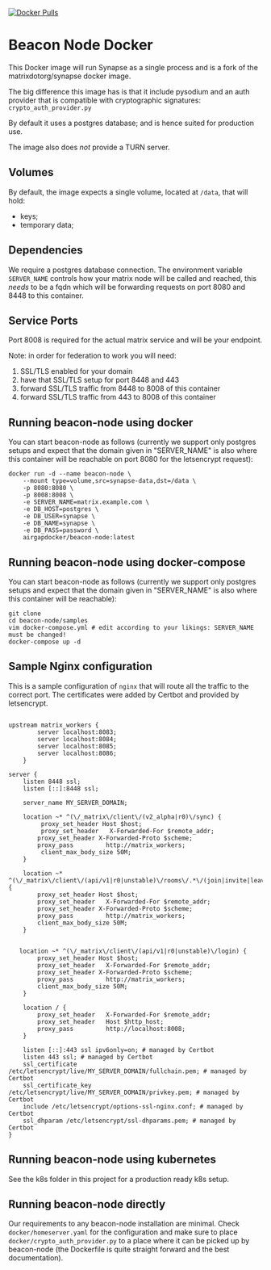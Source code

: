 [![Docker Pulls](https://img.shields.io/docker/pulls/airgapdocker/beacon-node)](https://hub.docker.com/r/airgapdocker/beacon-node)

# Beacon Node Docker

This Docker image will run Synapse as a single process and is a fork of the matrixdotorg/synapse docker image.

The big difference this image has is that it include pysodium and an auth provider that is compatible with cryptographic signatures: `crypto_auth_provider.py`

By default it uses a postgres database; and is hence suited for production use.

The image also does _not_ provide a TURN server.

## Volumes

By default, the image expects a single volume, located at `/data`, that will hold:

- keys;
- temporary data;

## Dependencies

We require a postgres database connection. The environment variable `SERVER_NAME` controls how your matrix node will be called and reached, this _needs_ to be a fqdn which will be forwarding requests on port 8080 and 8448 to this container.

## Service Ports

Port 8008 is required for the actual matrix service and will be your endpoint.

Note: in order for federation to work you will need:

1. SSL/TLS enabled for your domain
2. have that SSL/TLS setup for port 8448 and 443
3. forward SSL/TLS traffic from 8448 to 8008 of this container
4. forward SSL/TLS traffic from 443 to 8008 of this container

## Running beacon-node using docker

You can start beacon-node as follows (currently we support only postgres setups and expect that the domain given in "SERVER_NAME" is also where this container will be reachable on port 8080 for the letsencrypt request):

```
docker run -d --name beacon-node \
    --mount type=volume,src=synapse-data,dst=/data \
    -p 8080:8080 \
    -p 8008:8008 \
    -e SERVER_NAME=matrix.example.com \
    -e DB_HOST=postgres \
    -e DB_USER=synapse \
    -e DB_NAME=synapse \
    -e DB_PASS=password \
    airgapdocker/beacon-node:latest
```

## Running beacon-node using docker-compose

You can start beacon-node as follows (currently we support only postgres setups and expect that the domain given in "SERVER_NAME" is also where this container will be reachable):

```
git clone
cd beacon-node/samples
vim docker-compose.yml # edit according to your likings: SERVER_NAME must be changed!
docker-compose up -d
```

## Sample Nginx configuration

This is a sample configuration of `nginx` that will route all the traffic to the correct port. The certificates were added by Certbot and provided by letsencrypt.

```nginx

upstream matrix_workers {
        server localhost:8083;
        server localhost:8084;
        server localhost:8085;
        server localhost:8086;
    }

server {
    listen 8448 ssl;
    listen [::]:8448 ssl;

    server_name MY_SERVER_DOMAIN;
    
    location ~* ^(\/_matrix\/client\/(v2_alpha|r0)\/sync) {
         proxy_set_header Host $host;
         proxy_set_header   X-Forwarded-For $remote_addr;
        proxy_set_header X-Forwarded-Proto $scheme;                 
        proxy_pass         http://matrix_workers;           
         client_max_body_size 50M;
    }
 
    location ~* ^(\/_matrix\/client\/(api/v1|r0|unstable)\/rooms\/.*\/(join|invite|leave|ban|unban|kick)) {
        proxy_set_header Host $host;
        proxy_set_header   X-Forwarded-For $remote_addr;
        proxy_set_header X-Forwarded-Proto $scheme;                 
        proxy_pass         http://matrix_workers;           
        client_max_body_size 50M;
    }
 
 
   location ~* ^(\/_matrix\/client\/(api/v1|r0|unstable)\/login) {
        proxy_set_header Host $host;
        proxy_set_header   X-Forwarded-For $remote_addr;
        proxy_set_header X-Forwarded-Proto $scheme;                 
        proxy_pass         http://matrix_workers;           
        client_max_body_size 50M;
    }

    location / {
        proxy_set_header   X-Forwarded-For $remote_addr;
        proxy_set_header   Host $http_host;
        proxy_pass         http://localhost:8008;
    }

    listen [::]:443 ssl ipv6only=on; # managed by Certbot
    listen 443 ssl; # managed by Certbot
    ssl_certificate /etc/letsencrypt/live/MY_SERVER_DOMAIN/fullchain.pem; # managed by Certbot
    ssl_certificate_key /etc/letsencrypt/live/MY_SERVER_DOMAIN/privkey.pem; # managed by Certbot
    include /etc/letsencrypt/options-ssl-nginx.conf; # managed by Certbot
    ssl_dhparam /etc/letsencrypt/ssl-dhparams.pem; # managed by Certbot
}
```

## Running beacon-node using kubernetes

See the k8s folder in this project for a production ready k8s setup.

## Running beacon-node directly

Our requirements to any beacon-node installation are minimal. Check `docker/homeserver.yaml` for the configuration and make sure to place `docker/crypto_auth_provider.py` to a place where it can be picked up by beacon-node (the Dockerfile is quite straight forward and the best documentation).
